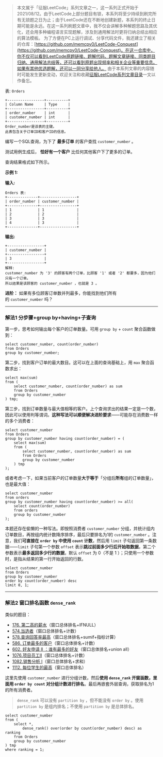 > 本文属于「征服LeetCode」系列文章之一，这一系列正式开始于2021/08/12。由于LeetCode上部分题目有锁，本系列将至少持续到刷完所有无锁题之日为止；由于LeetCode还在不断地创建新题，本系列的终止日期可能是永远。在这一系列刷题文章中，我不仅会讲解多种解题思路及其优化，还会用多种编程语言实现题解，涉及到通用解法时更将归纳总结出相应的算法模板。
> <b></b>
> 为了方便在PC上运行调试、分享代码文件，我还建立了相关的仓库：[https://github.com/memcpy0/LeetCode-Conquest](https://github.com/memcpy0/LeetCode-Conquest)。在这一仓库中，你不仅可以看到LeetCode原题链接、题解代码、题解文章链接、同类题目归纳、通用解法总结等，还可以看到原题出现频率和相关企业等重要信息。如果有其他优选题解，还可以一同分享给他人。
> <b></b>
> 由于本系列文章的内容随时可能发生更新变动，欢迎关注和收藏[征服LeetCode系列文章目录](https://memcpy0.blog.csdn.net/article/details/119656559)一文以作备忘。

表: `Orders`

```
+-----------------+----------+
| Column Name     | Type     |
+-----------------+----------+
| order_number    | int      |
| customer_number | int      |
+-----------------+----------+
Order_number是该表的主键。
此表包含关于订单ID和客户ID的信息。
```

编写一个SQL查询，为下了 **最多订单** 的客户查找 `customer_number` 。

测试用例生成后， **恰好有一个客户** 比任何其他客户下了更多的订单。

查询结果格式如下所示。

**示例 1:**

**输入:** 
```mysql
Orders 表:
+--------------+-----------------+
| order_number | customer_number |
+--------------+-----------------+
| 1            | 1               |
| 2            | 2               |
| 3            | 3               |
| 4            | 3               |
+--------------+-----------------+
```
**输出:** 
```mysql
+-----------------+
| customer_number |
+-----------------+
| 3               |
+-----------------+
解释:
customer_number 为 '3' 的顾客有两个订单，比顾客 '1' 或者 '2' 都要多，因为他们只有一个订单。
所以结果是该顾客的 customer_number ，也就是 3 。
```
**进阶：** 如果有多位顾客订单数并列最多，你能找到他们所有的 `customer_number` 吗？

---
### 解法1 分步骤+group by+having+子查询
第一步，思考如何输出每个客户的订单数量。可用 `group by` + `count` 聚合函数做到：
```mysql
select customer_number, count(order_number) 
from Orders 
group by customer_number;
```
第二步，找到客户订单的最大数目。这可以在上面的查询基础上，用 `max` 聚合函数求出：
```mysql
select max(sum) 
from (
    select customer_number, count(order_number) as sum
    from Orders
    group by customer_number
) tmp; 
```
第三步，找到订单数量与最大值相等的客户。上个查询求出的结果一定是一个数，因此可以使用判等谓词。**这种写法可以顺便解决进阶要求**——可能存在消费数一样的多个消费者：
```mysql
select customer_number
from Orders 
group by customer_number having count(order_number) = (
	select max(sum) 
	from (
	    select customer_number, count(order_number) as sum
	    from Orders
	    group by customer_number
	) tmp
);
```
或者考虑一下，如果当前客户的订单数量**大于等于**「分组后**所有**组的订单数量」，也是最大值：
```mysql 
select customer_number
from orders
group by customer_number having count(order_number) >= all(
	select count(order_number)
	from orders
	group by customer_number
);
```
本题还存在偷懒的一种写法。即按照消费者 `customer_number` 分组，并统计组内订单数目，再按组内统计数降序排序，最后只要排名为1的 `customer_number` 。注意，我们**可直接在 `order by` 中使用 `count` 计数**，然后用 `limit` 子句返回第一条数据——`limit` 子句第一个参数 `offset` 表示**跳过前面多少行后开始取数据**，第二个参数表示**最多返回多少行的数据**，默认 `offset` 为 $0$（不是 $1$ ）；只使用一个参数时，是指从结果的第一行开始返回的行数。
```mysql
select customer_number
from Orders
group by customer_number
order by count(order_number) desc
limit 0, 1;
```
---
### 解法2 窗口排名函数 `dense_rank`
类似的题目：
- [176. 第二高的薪水](https://leetcode.cn/problems/second-highest-salary/)（窗口总体排名+IFNULL）
- [574.当选者](https://leetcode.cn/problems/project-employees-ii/)（窗口总体排名+计数）
- [578.查询回答率最高](https://leetcode.cn/problems/get-highest-answer-rate-question/)（窗口总体排名+sumif+指标计算）
- [586. 订单最多的客户](https://leetcode.cn/problems/customer-placing-the-largest-number-of-orders/)（窗口总体排名+计数）
- [602. 好友申请 II ：谁有最多的好友](https://leetcode.cn/problems/friend-requests-ii-who-has-the-most-friends/)（窗口总体排名+union all）
- [1076.项目员工II](https://leetcode.cn/problems/project-employees-ii/)（窗口总体排名+计数）
- [1082.销售分析 I](https://leetcode.cn/problems/project-employees-ii/)（窗口总体排名+求和）
- [1112. 每位学生的最高](https://leetcode.cn/problems/highest-grade-for-each-student/)（窗口总体排名）

这里先使用 `customer_number` 进行分组计数，然后**使用 `dense_rank` 开窗函数，里面用 `order by count` 对分组计数进行排名**。最后再嵌套外层查询，获取排名为1的所有消费者。
> `dense_rank` 可以没有 `partition by` ，但不能没有 `order by` 。使用 `partition by` 是组内排名；不使用 `partition by` 是总体排名。

```mysql
select customer_number
from (
    select *,
        dense_rank() over(order by count(order_number) desc) as ranking
    from Orders
    group by customer_number
) tmp
where ranking = 1;
```